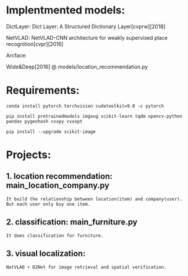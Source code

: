 # Implentmented models:

DictLayer: Dict Layer: A Structured Dictionary Layer[cvprw][2018]

NetVLAD: NetVLAD-CNN architecture for weakly supervised place recognition[cvpr][2016]

Arcface:

Wide&Deep[2016] @ models/location_recommendation.py

# Requirements:

	conda install pytorch torchvision cudatoolkit=9.0 -c pytorch

	pip install pretrainedmodels imgaug scikit-learn tqdm opencv-python pandas pygeohash cvxpy cvxopt

	pip install --upgrade scikit-image

# Projects:

## 1. location recommendation:  main_location_company.py

	It build the relationship between location(item) and company(user). But each user only buy one item.

## 2. classification: main_furniture.py

	It does classification for furniture.

## 3. visual localization:

	NetVLAD + D2Net for image retrieval and spatial verification.






